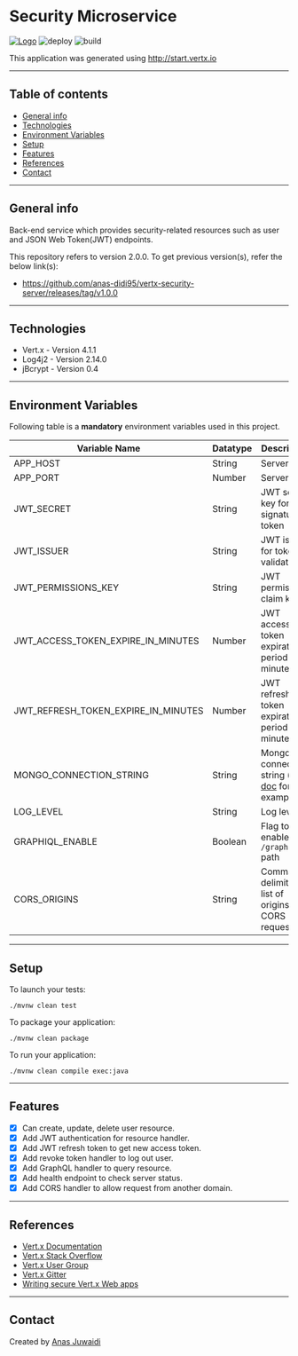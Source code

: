 # Security Microservice

[![Logo](https://img.shields.io/badge/vert.x-4.1.1-purple.svg)](https://vertx.io")
![deploy](https://github.com/anas-didi95/vertx-security-server/workflows/deploy/badge.svg?branch=master)
![build](https://github.com/anas-didi95/vertx-security-server/workflows/build/badge.svg)

This application was generated using http://start.vertx.io

---

## Table of contents
* [General info](#general-info)
* [Technologies](#technologies)
* [Environment Variables](#environment-variables)
* [Setup](#setup)
* [Features](#features)
* [References](#references)
* [Contact](#contact)

---

## General info
Back-end service which provides security-related resources such as user and JSON Web Token(JWT) endpoints.

This repository refers to version 2.0.0. To get previous version(s), refer the below link(s):
- https://github.com/anas-didi95/vertx-security-server/releases/tag/v1.0.0

---

## Technologies
* Vert.x - Version 4.1.1
* Log4j2 - Version 2.14.0
* jBcrypt - Version 0.4

---

## Environment Variables
Following table is a **mandatory** environment variables used in this project.

| Variable Name | Datatype | Description |
| --- | --- | --- |
| APP_HOST | String | Server host |
| APP_PORT | Number | Server port |
| JWT_SECRET | String | JWT secret key for signature of token |
| JWT_ISSUER | String | JWT issuer for token validation |
| JWT_PERMISSIONS_KEY | String | JWT permissions claim key |
| JWT_ACCESS_TOKEN_EXPIRE_IN_MINUTES | Number | JWT access token expiration period (in minutes) |
| JWT_REFRESH_TOKEN_EXPIRE_IN_MINUTES | Number | JWT refresh token expiration period (in minutes) |
| MONGO_CONNECTION_STRING | String | Mongo connection string (refer [doc](https://docs.mongodb.com/manual/reference/connection-string/) for example) |
| LOG_LEVEL | String | Log level |
| GRAPHIQL_ENABLE | Boolean | Flag to enable `/graphiql` path |
| CORS_ORIGINS | String | Comma-delimited of list of origins for CORS request |

---

## Setup
To launch your tests:
```
./mvnw clean test
```

To package your application:
```
./mvnw clean package
```

To run your application:
```
./mvnw clean compile exec:java
```

---

## Features
- [x] Can create, update, delete user resource.
- [x] Add JWT authentication for resource handler.
- [x] Add JWT refresh token to get new access token.
- [x] Add revoke token handler to log out user.
- [x] Add GraphQL handler to query resource.
- [x] Add health endpoint to check server status.
- [x] Add CORS handler to allow request from another domain.

---

## References
* [Vert.x Documentation](https://vertx.io/docs/)
* [Vert.x Stack Overflow](https://stackoverflow.com/questions/tagged/vert.x?sort=newest&pageSize=15)
* [Vert.x User Group](https://groups.google.com/forum/?fromgroups#!forum/vertx)
* [Vert.x Gitter](https://gitter.im/eclipse-vertx/vertx-users)
* [Writing secure Vert.x Web apps](https://vertx.io/blog/writing-secure-vert-x-web-apps/)

---

## Contact
Created by [Anas Juwaidi](mailto:anas.didi95@gmail.com)
